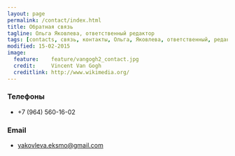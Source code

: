 ```yaml
---
layout: page
permalink: /contact/index.html
title: Обратная связь
tagline: Ольга Яковлева, ответственный редактор
tags: [contacts, связь, контакты, Ольга, Яковлева, ответственный, редактор]
modified: 15-02-2015
image:
  feature:    feature/vangogh2_contact.jpg
  credit:     Vincent Van Gogh
  creditlink: http://www.wikimedia.org/
---
```


### Телефоны

* +7 (964) 560-16-02

### Email

* yakovleva.eksmo@gmail.com

<!--### Send message

{% include formsmarts.html %}-->